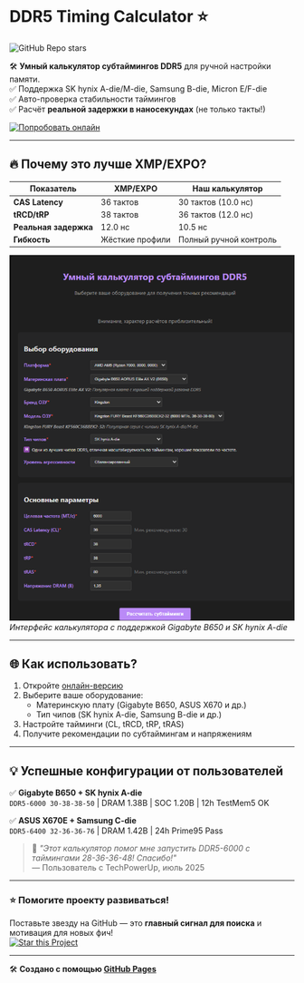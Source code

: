 # DDR5 Timing Calculator ⭐

![GitHub Repo stars](https://img.shields.io/github/stars/XXNessIXX/DDR5-Timing-Calculator?style=social)  

🛠️ **Умный калькулятор субтаймингов DDR5** для ручной настройки памяти.  
✅ Поддержка SK hynix A-die/M-die, Samsung B-die, Micron E/F-die  
✅ Авто-проверка стабильности таймингов  
✅ Расчёт **реальной задержки в наносекундах** (не только такты!)  

[![Попробовать онлайн](https://img.shields.io/badge/Попробовать_онлайн-%23000000?style=for-the-badge&logo=github&logoColor=white)](https://XXNessIXX.github.io/DDR5-Timing-Calculator/)

---

## 🔥 Почему это лучше XMP/EXPO?
| Показатель | XMP/EXPO | Наш калькулятор |
|------------|----------|-----------------|
| **CAS Latency** | 36 тактов | 30 тактов (10.0 нс) |
| **tRCD/tRP** | 38 тактов | 36 тактов (12.0 нс) |
| **Реальная задержка** | 12.0 нс | 10.5 нс |
| **Гибкость** | Жёсткие профили | Полный ручной контроль |

![Скриншот калькулятора](screenshot.png)  
*Интерфейс калькулятора с поддержкой Gigabyte B650 и SK hynix A-die*

---

## 🌐 Как использовать?
1. Откройте [онлайн-версию](https://XXNessIXX.github.io/DDR5-Timing-Calculator)
2. Выберите ваше оборудование:
   - Материнскую плату (Gigabyte B650, ASUS X670 и др.)
   - Тип чипов (SK hynix A-die, Samsung B-die и др.)
3. Настройте тайминги (CL, tRCD, tRP, tRAS)
4. Получите рекомендации по субтаймингам и напряжениям

---

## 💡 Успешные конфигурации от пользователей
✅ **Gigabyte B650 + SK hynix A-die**  
`DDR5-6000 30-38-38-50` | DRAM 1.38В | SOC 1.20В | 12h TestMem5 OK  

✅ **ASUS X670E + Samsung C-die**  
`DDR5-6400 32-36-36-76` | DRAM 1.42В | 24h Prime95 Pass  

> 💬 *"Этот калькулятор помог мне запустить DDR5-6000 с таймингами 28-36-36-48! Спасибо!"*  
> — Пользователь с TechPowerUp, июль 2025

---

### ⭐ Помогите проекту развиваться!
Поставьте звезду на GitHub — это **главный сигнал для поиска** и мотивация для новых фич!  
[![Star this Project](https://img.shields.io/github/stars/XXNessIXX/DDR5-Timing-Calculator?style=social)](https://github.com/XXNessIXX/DDR5-Timing-Calculator/stargazers)

---

🛠️ **Создано с помощью [GitHub Pages](https://pages.github.com/)**  
